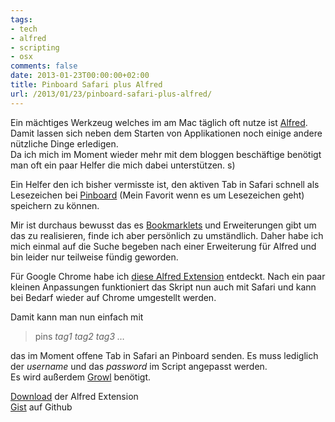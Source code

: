 ```yaml
---
tags:
- tech
- alfred
- scripting
- osx
comments: false
date: 2013-01-23T00:00:00+02:00
title: Pinboard Safari plus Alfred
url: /2013/01/23/pinboard-safari-plus-alfred/
---
```


Ein mächtiges Werkzeug welches im am Mac täglich oft nutze ist [Alfred][alfredapp]. Damit lassen sich neben dem Starten von Applikationen noch einige andere nützliche Dinge erledigen.  
Da ich mich im Moment wieder mehr mit dem bloggen beschäftige benötigt man oft ein paar Helfer die mich dabei unterstützen.
s)

Ein Helfer den ich bisher vermisste ist, den aktiven Tab in Safari schnell als Lesezeichen bei [Pinboard][pinboard] (Mein Favorit wenn es um Lesezeichen geht) speichern zu können. 

Mir ist durchaus bewusst das es [Bookmarklets][wikipedia] und Erweiterungen gibt um das zu realisieren, finde ich aber persönlich zu umständlich. Daher habe ich mich einmal auf die Suche begeben nach einer Erweiterung für Alfred und bin leider nur teilweise fündig geworden.

Für Google Chrome habe ich [diese Alfred Extension][timbueno] entdeckt. Nach ein paar kleinen Anpassungen funktioniert das Skript nun auch mit Safari und kann bei Bedarf wieder auf Chrome umgestellt werden.

Damit kann man nun einfach mit

> pins _tag1 tag2 tag3 …_

das im Moment offene Tab in Safari an Pinboard senden. Es muss lediglich der _username_ und das _password_ im Script angepasst werden.  
Es wird außerdem [Growl][growl] benötigt.


[Download][cl] der Alfred Extension  
[Gist][github] auf Github


[alfredapp]: http://www.alfredapp.com/
[cl]: http://cl.ly/MNwe
[github]: https://gist.github.com/4608700
[growl]: http://www.growl.info/
[pinboard]: http://pinboard.in/
[timbueno]: http://www.timbueno.com/2012/06/27/pinboard-plus-alfred
[wikipedia]: https://de.wikipedia.org/wiki/Bookmarklet
